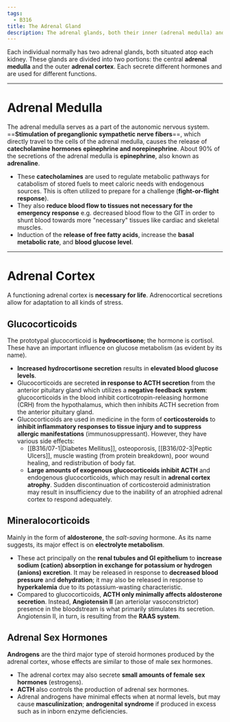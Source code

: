 ```yaml
---
tags:
  - B316
title: The Adrenal Gland
description: The adrenal glands, both their inner (adrenal medulla) and outer (adrenal cortex) portions secrete various hormones as regulated by the hypothalamic-pituitary-adrenal axis. It is a part of the autonomic nervous system.
---
```

Each individual normally has two adrenal glands, both situated atop each kidney. These glands are divided into two portions: the central **adrenal medulla** and the outer **adrenal cortex**. Each secrete different hormones and are used for different functions.
___
# Adrenal Medulla
The adrenal medulla serves as a part of the autonomic nervous system. ==**Stimulation of preganglionic sympathetic nerve fibers**==, which directly travel to the cells of the adrenal medulla, causes the release of **catecholamine hormones** **epinephrine and norepinephrine**. About 90% of the secretions of the adrenal medulla is **epinephrine**, also known as **adrenaline**.
- These **catecholamines** are used to regulate metabolic pathways for catabolism of stored fuels to meet caloric needs with endogenous sources. This is often utilized to prepare for a challenge (**fight-or-flight response**).
- They also **reduce blood flow to tissues not necessary for the emergency response** e.g. decreased blood flow to the GIT in order to shunt blood towards more "necessary" tissues like cardiac and skeletal muscles.
- Induction of the **release of free fatty acids**, increase the **basal metabolic rate**, and **blood glucose level**.
___
# Adrenal Cortex
A functioning adrenal cortex is **necessary for life**. Adrenocortical secretions allow for adaptation to all kinds of stress.
## Glucocorticoids
The prototypal glucocorticoid is **hydrocortisone**; the hormone is cortisol. These have an important influence on glucose metabolism (as evident by its name).
- **Increased hydrocortisone secretion** results in **elevated blood glucose levels**.
- Glucocorticoids are secreted **in response to ACTH secretion** from the anterior pituitary gland which utilizes a **negative feedback system**: glucocorticoids in the blood inhibit corticotropin-releasing hormone (CRH) from the hypothalamus, which then inhibits ACTH secretion from the anterior pituitary gland.
- Glucocorticoids are used in medicine in the form of **corticosteroids** to **inhibit inflammatory responses to tissue injury and to suppress allergic manifestations** (immunosuppressant). However, they have various side effects:
	- [[B316/07-1|Diabetes Mellitus]], osteoporosis, [[B316/02-3|Peptic Ulcers]], muscle wasting (from protein breakdown), poor wound healing, and redistribution of body fat.
	- **Large amounts of exogenous glucocorticoids inhibit ACTH** and endogenous glucocorticoids, which may result in **adrenal cortex atrophy**. Sudden discontinuation of corticosteroid administration may result in insufficiency due to the inability of an atrophied adrenal cortex to respond adequately.
## Mineralocorticoids
Mainly in the form of **aldosterone**, the *salt-saving* hormone. As its name suggests, its major effect is on **electrolyte metabolism**.
- These act principally on the **renal tubules and GI epithelium** to **increase sodium (cation) absorption in exchange for potassium or hydrogen (anions) excretion**. It may be released in response to **decreased blood pressure** and **dehydration**; it may also be released in response to **hyperkalemia** due to its potassium-wasting characteristic.
- Compared to glucocorticoids, **ACTH only minimally affects aldosterone secretion**. Instead, **Angiotensin II** (an arteriolar vasoconstrictor) presence in the bloodstream is what primarily stimulates its secretion. Angiotensin II, in turn, is resulting from the **RAAS system**.
## Adrenal Sex Hormones
**Androgens** are the third major type of steroid hormones produced by the adrenal cortex, whose effects are similar to those of male sex hormones.
- The adrenal cortex may also secrete **small amounts of female sex hormones** (estrogens).
- **ACTH** also controls the production of adrenal sex hormones.
- Adrenal androgens have minimal effects when at normal levels, but may cause **masculinization**; **androgenital syndrome** if produced in excess such as in inborn enzyme deficiencies.